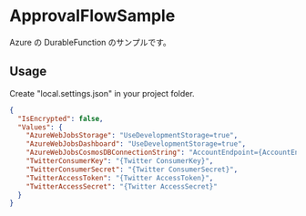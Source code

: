 # ApprovalFlowSample

Azure の DurableFunction のサンプルです。

## Usage

Create "local.settings.json" in your project folder.

```json
{
  "IsEncrypted": false,
  "Values": {
    "AzureWebJobsStorage": "UseDevelopmentStorage=true",
    "AzureWebJobsDashboard": "UseDevelopmentStorage=true",
    "AzureWebJobsCosmosDBConnectionString": "AccountEndpoint={AccountEndpoint};AccountKey={AccountKey};",
    "TwitterConsumerKey": "{Twitter ConsumerKey}",
    "TwitterConsumerSecret": "{Twitter ConsumerSecret}",
    "TwitterAccessToken": "{Twitter AccessToken}",
    "TwitterAccessSecret": "{Twitter AccessSecret}"
  }
}
```
